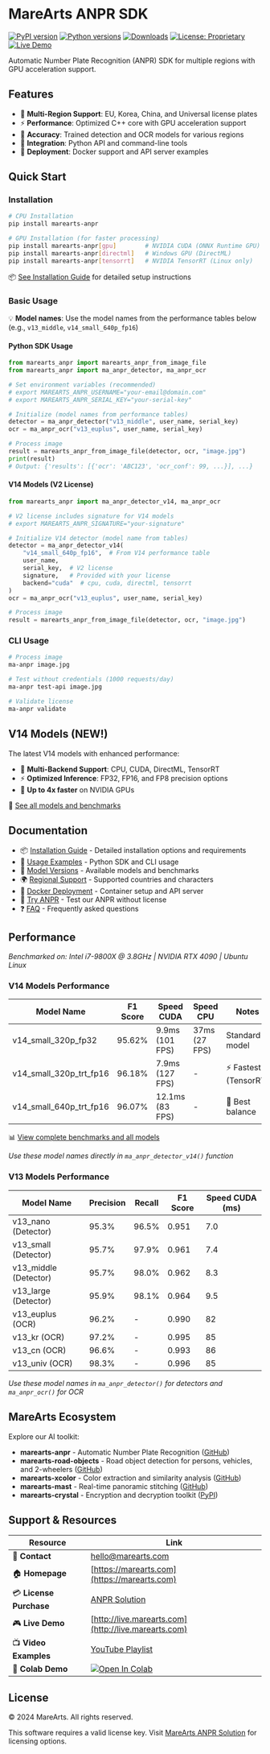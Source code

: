 # MareArts ANPR SDK

[![PyPI version](https://badge.fury.io/py/marearts-anpr.svg)](https://badge.fury.io/py/marearts-anpr)
[![Python versions](https://img.shields.io/pypi/pyversions/marearts-anpr.svg)](https://pypi.org/project/marearts-anpr/)
[![Downloads](https://pepy.tech/badge/marearts-anpr)](https://pepy.tech/project/marearts-anpr)
[![License: Proprietary](https://img.shields.io/badge/License-Proprietary-red.svg)](https://study.marearts.com/p/anpr-lpr-solution.html)
[![Live Demo](https://img.shields.io/badge/demo-live-brightgreen.svg)](http://live.marearts.com)

Automatic Number Plate Recognition (ANPR) SDK for multiple regions with GPU acceleration support.

## Features

- 🚗 **Multi-Region Support**: EU, Korea, China, and Universal license plates
- ⚡ **Performance**: Optimized C++ core with GPU acceleration support
- 🎯 **Accuracy**: Trained detection and OCR models for various regions
- 🔧 **Integration**: Python API and command-line tools
- 🐳 **Deployment**: Docker support and API server examples

## Quick Start

### Installation

```bash
# CPU Installation
pip install marearts-anpr

# GPU Installation (for faster processing)
pip install marearts-anpr[gpu]        # NVIDIA CUDA (ONNX Runtime GPU)
pip install marearts-anpr[directml]   # Windows GPU (DirectML)
pip install marearts-anpr[tensorrt]   # NVIDIA TensorRT (Linux only)
```

📦 [See Installation Guide](docs/installation.md) for detailed setup instructions

### Basic Usage

💡 **Model names**: Use the model names from the performance tables below (e.g., `v13_middle`, `v14_small_640p_fp16`)

#### Python SDK Usage
```python
from marearts_anpr import marearts_anpr_from_image_file
from marearts_anpr import ma_anpr_detector, ma_anpr_ocr

# Set environment variables (recommended)
# export MAREARTS_ANPR_USERNAME="your-email@domain.com"
# export MAREARTS_ANPR_SERIAL_KEY="your-serial-key"

# Initialize (model names from performance tables)
detector = ma_anpr_detector("v13_middle", user_name, serial_key)
ocr = ma_anpr_ocr("v13_euplus", user_name, serial_key)

# Process image
result = marearts_anpr_from_image_file(detector, ocr, "image.jpg")
print(result)
# Output: {'results': [{'ocr': 'ABC123', 'ocr_conf': 99, ...}], ...}
```

#### V14 Models (V2 License)
```python
from marearts_anpr import ma_anpr_detector_v14, ma_anpr_ocr

# V2 license includes signature for V14 models
# export MAREARTS_ANPR_SIGNATURE="your-signature"

# Initialize V14 detector (model name from tables)
detector = ma_anpr_detector_v14(
    "v14_small_640p_fp16",  # From V14 performance table
    user_name,
    serial_key,  # V2 license
    signature,   # Provided with your license
    backend="cuda"  # cpu, cuda, directml, tensorrt
)
ocr = ma_anpr_ocr("v13_euplus", user_name, serial_key)

# Process image
result = marearts_anpr_from_image_file(detector, ocr, "image.jpg")
```

### CLI Usage

```bash
# Process image
ma-anpr image.jpg

# Test without credentials (1000 requests/day)
ma-anpr test-api image.jpg

# Validate license
ma-anpr validate
```

## V14 Models (NEW!)

The latest V14 models with enhanced performance:
- 🎯 **Multi-Backend Support**: CPU, CUDA, DirectML, TensorRT
- ⚡ **Optimized Inference**: FP32, FP16, and FP8 precision options
- 🚀 **Up to 4x faster** on NVIDIA GPUs

🔧 [See all models and benchmarks](docs/models.md)

## Documentation

- 📦 [Installation Guide](docs/installation.md) - Detailed installation options and requirements
- 🔧 [Usage Examples](docs/usage.md) - Python SDK and CLI usage
- 🚀 [Model Versions](docs/models.md) - Available models and benchmarks
- 🌍 [Regional Support](docs/regional-support.md) - Supported countries and characters
- 🐳 [Docker Deployment](docs/docker.md) - Container setup and API server
- 🧪 [Try ANPR](docs/api-testing.md) - Test our ANPR without license
- ❓ [FAQ](docs/faq.md) - Frequently asked questions

## Performance

*Benchmarked on: Intel i7-9800X @ 3.8GHz | NVIDIA RTX 4090 | Ubuntu Linux*

### V14 Models Performance
| Model Name | F1 Score | Speed CUDA | Speed CPU | Notes |
|-------|----------|------------|-----------|-------|
| v14_small_320p_fp32 | 95.62% | 9.9ms (101 FPS) | 37ms (27 FPS) | Standard model |
| v14_small_320p_trt_fp16 | 96.18% | 7.9ms (127 FPS) | - | ⚡ Fastest (TensorRT) |
| v14_small_640p_trt_fp16 | 96.07% | 12.1ms (83 FPS) | - | 🎯 Best balance |

📊 [View complete benchmarks and all models](docs/models.md)

*Use these model names directly in `ma_anpr_detector_v14()` function*

### V13 Models Performance
| Model Name | Precision | Recall | F1 Score | Speed CUDA (ms) |
|-------|-----------|---------|----------|-----------------|
| v13_nano (Detector) | 95.3% | 96.5% | 0.951 | 7.0 |
| v13_small (Detector) | 95.7% | 97.9% | 0.961 | 7.4 |
| v13_middle (Detector) | 95.7% | 98.0% | 0.962 | 8.3 |
| v13_large (Detector) | 95.9% | 98.1% | 0.964 | 9.5 |
| v13_euplus (OCR) | 96.2% | - | 0.990 | 82 |
| v13_kr (OCR) | 97.2% | - | 0.995 | 85 |
| v13_cn (OCR) | 96.6% | - | 0.993 | 86 |
| v13_univ (OCR) | 98.3% | - | 0.996 | 85 |

*Use these model names in `ma_anpr_detector()` for detectors and `ma_anpr_ocr()` for OCR*

## MareArts Ecosystem

Explore our AI toolkit:

- **marearts-anpr** - Automatic Number Plate Recognition ([GitHub](https://github.com/MareArts/MareArts-ANPR))
- **marearts-road-objects** - Road object detection for persons, vehicles, and 2-wheelers ([GitHub](https://github.com/MareArts/MareArts-Road-Objects))
- **marearts-xcolor** - Color extraction and similarity analysis ([GitHub](https://github.com/MareArts/MareArts-Xcolor))
- **marearts-mast** - Real-time panoramic stitching ([GitHub](https://github.com/MareArts/MareArts-MAST))
- **marearts-crystal** - Encryption and decryption toolkit ([PyPI](https://pypi.org/project/marearts-crystal/))

## Support & Resources

| Resource | Link |
|----------|------|
| 📧 **Contact** | [hello@marearts.com](mailto:hello@marearts.com) |
| 🏠 **Homepage** | [https://marearts.com](https://marearts.com) |
| 💳 **License Purchase** | [ANPR Solution](https://study.marearts.com/p/anpr-lpr-solution.html) |
| 🎮 **Live Demo** | [http://live.marearts.com](http://live.marearts.com) |
| 📺 **Video Examples** | [YouTube Playlist](https://www.youtube.com/playlist?list=PLvX6vpRszMkxJBJf4EjQ5VCnmkjfE59-J) |
| 🧪 **Colab Demo** | [![Open In Colab](https://colab.research.google.com/assets/colab-badge.svg)](https://colab.research.google.com/drive/1zZlueTZ1Le73yOQ3mdJFONxcebKyCgr-?usp=sharing) |

## License

© 2024 MareArts. All rights reserved.

This software requires a valid license key. Visit [MareArts ANPR Solution](https://study.marearts.com/p/anpr-lpr-solution.html) for licensing options.